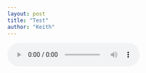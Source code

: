 ```yaml
---
layout: post
title: "Test"
author: "Keith"
---
```


<audio src="/assets/images/8559e5f3eb4b2556d2a0a113750f5d0b.mp3" controls preload></audio>


